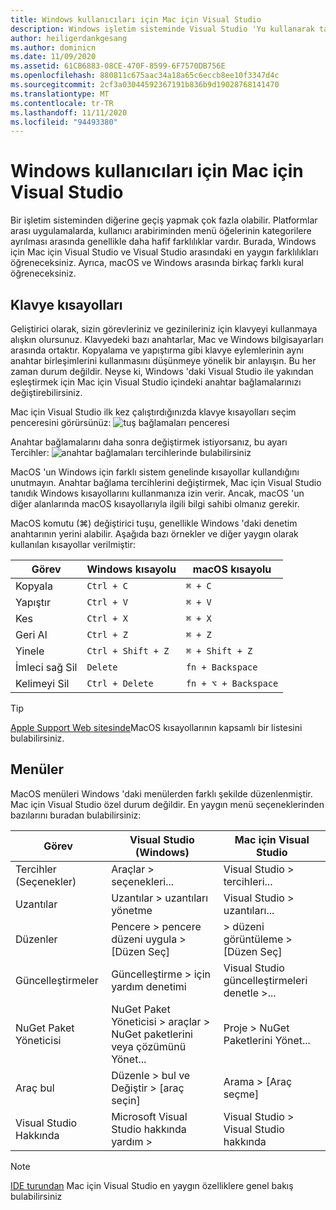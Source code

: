 ```yaml
---
title: Windows kullanıcıları için Mac için Visual Studio
description: Windows işletim sisteminde Visual Studio 'Yu kullanarak tanıdık geliştiriciler için Mac için Visual Studio tanıtım.
author: heiligerdankgesang
ms.author: dominicn
ms.date: 11/09/2020
ms.assetid: 61CB6883-08CE-470F-8599-6F7570DB756E
ms.openlocfilehash: 880811c675aac34a18a65c6eccb8ee10f3347d4c
ms.sourcegitcommit: 2cf3a03044592367191b836b9d19028768141470
ms.translationtype: MT
ms.contentlocale: tr-TR
ms.lasthandoff: 11/11/2020
ms.locfileid: "94493380"
---
```

# <a name="visual-studio-for-mac-for-windows-users"></a>Windows kullanıcıları için Mac için Visual Studio

Bir işletim sisteminden diğerine geçiş yapmak çok fazla olabilir. Platformlar arası uygulamalarda, kullanıcı arabiriminden menü öğelerinin kategorilere ayrılması arasında genellikle daha hafif farklılıklar vardır. Burada, Windows için Mac için Visual Studio ve Visual Studio arasındaki en yaygın farklılıkları öğreneceksiniz. Ayrıca, macOS ve Windows arasında birkaç farklı kural öğreneceksiniz.

## <a name="keyboard-shortcuts"></a>Klavye kısayolları

Geliştirici olarak, sizin görevleriniz ve gezinileriniz için klavyeyi kullanmaya alışkın olursunuz. Klavyedeki bazı anahtarlar, Mac ve Windows bilgisayarları arasında ortaktır. Kopyalama ve yapıştırma gibi klavye eylemlerinin aynı anahtar birleşimlerini kullanmasını düşünmeye yönelik bir anlayışın. Bu her zaman durum değildir. Neyse ki, Windows 'daki Visual Studio ile yakından eşleştirmek için Mac için Visual Studio içindeki anahtar bağlamalarınızı değiştirebilirsiniz.

Mac için Visual Studio ilk kez çalıştırdığınızda klavye kısayolları seçim penceresini görürsünüz: ![ tuş bağlamaları penceresi](media/ide-tour-2019-keyboard-shortcut.png)

Anahtar bağlamalarını daha sonra değiştirmek istiyorsanız, bu ayarı Tercihler: ![ anahtar bağlamaları tercihlerinde bulabilirsiniz](media/customizing-the-ide-image10a.png)

MacOS 'un Windows için farklı sistem genelinde kısayollar kullandığını unutmayın. Anahtar bağlama tercihlerini değiştirmek, Mac için Visual Studio tanıdık Windows kısayollarını kullanmanıza izin verir. Ancak, macOS 'un diğer alanlarında macOS kısayollarıyla ilgili bilgi sahibi olmanız gerekir.

MacOS komutu (⌘) değiştirici tuşu, genellikle Windows 'daki denetim anahtarının yerini alabilir. Aşağıda bazı örnekler ve diğer yaygın olarak kullanılan kısayollar verilmiştir:

|Görev                   |Windows kısayolu         |macOS kısayolu      |
|-----------------------|-------------------------|--------------------|
|Kopyala                   |`Ctrl + C`               |`⌘ + C`             |
|Yapıştır                  |`Ctrl + V`               |`⌘ + V`             |
|Kes                    |`Ctrl + X`               |`⌘ + X`             |
|Geri Al                   |`Ctrl + Z`               |`⌘ + Z`             |
|Yinele                   |`Ctrl + Shift + Z`       |`⌘ + Shift + Z`     |
|İmleci sağ Sil |`Delete`                 |`fn + Backspace`    |
|Kelimeyi Sil            |`Ctrl + Delete`          |`fn + ⌥ + Backspace`|

> [!TIP]
> [Apple Support Web sitesinde](https://support.apple.com/en-us/HT201236)MacOS kısayollarının kapsamlı bir listesini bulabilirsiniz.

## <a name="menus"></a>Menüler

MacOS menüleri Windows 'daki menülerden farklı şekilde düzenlenmiştir. Mac için Visual Studio özel durum değildir. En yaygın menü seçeneklerinden bazılarını buradan bulabilirsiniz:

|Görev                   |Visual Studio (Windows)                                              |Mac için Visual Studio                |
|-----------------------|---------------------------------------------------------------------|-------------------------------------|
|Tercihler (Seçenekler)  |Araçlar > seçenekleri...                                                   |Visual Studio > tercihleri...       |
|Uzantılar             |Uzantılar > uzantıları yönetme                                       |Visual Studio > uzantıları...        |
|Düzenler                |Pencere > pencere düzeni uygula > [Düzen Seç]                       |> düzeni görüntüleme > [Düzen Seç]               |
|Güncelleştirmeler                |Güncelleştirme > için yardım denetimi                                             |Visual Studio güncelleştirmeleri denetle >... |
|NuGet Paket Yöneticisi  |NuGet Paket Yöneticisi > araçlar > NuGet paketlerini veya çözümünü Yönet... |Proje > NuGet Paketlerini Yönet...   |
|Araç bul             |Düzenle > bul ve Değiştir > [araç seçin]                              |Arama > [Araç seçme]               |
|Visual Studio Hakkında    |Microsoft Visual Studio hakkında yardım >                                 |Visual Studio > Visual Studio hakkında  

> [!NOTE]
> [IDE turundan](ide-tour.md) Mac için Visual Studio en yaygın özelliklere genel bakış bulabilirsiniz